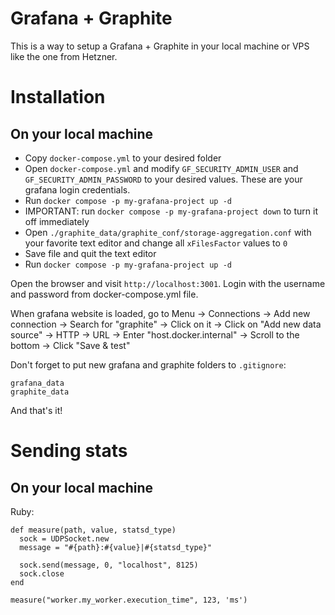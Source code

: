 # Grafana + Graphite

This is a way to setup a Grafana + Graphite in your local machine or VPS like the one from Hetzner.

# Installation

## On your local machine

- Copy `docker-compose.yml` to your desired folder
- Open `docker-compose.yml` and modify `GF_SECURITY_ADMIN_USER` and `GF_SECURITY_ADMIN_PASSWORD` to your desired values. These are your grafana login credentials.
- Run `docker compose -p my-grafana-project up -d`
- IMPORTANT: run `docker compose -p my-grafana-project down` to turn it off immediately
- Open `./graphite_data/graphite_conf/storage-aggregation.conf` with your favorite text editor and change all `xFilesFactor` values to `0`
- Save file and quit the text editor
- Run `docker compose -p my-grafana-project up -d`

Open the browser and visit `http://localhost:3001`. Login with the username and password from docker-compose.yml file.

When grafana website is loaded, go to Menu -> Connections -> Add new connection -> Search for "graphite" -> Click on it -> Click on "Add new data source" -> HTTP -> URL -> Enter "host.docker.internal" -> Scroll to the bottom -> Click "Save & test"

Don't forget to put new grafana and graphite folders to `.gitignore`:
```
grafana_data
graphite_data
```

And that's it!

# Sending stats

## On your local machine

Ruby:
```
def measure(path, value, statsd_type)
  sock = UDPSocket.new
  message = "#{path}:#{value}|#{statsd_type}"

  sock.send(message, 0, "localhost", 8125)
  sock.close
end

measure("worker.my_worker.execution_time", 123, 'ms')
```
